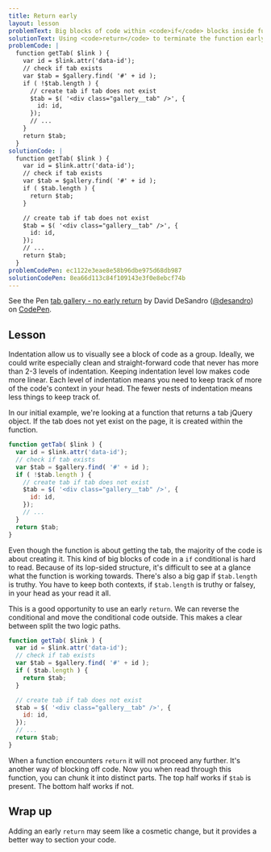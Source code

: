 ```yaml
---
title: Return early
layout: lesson
problemText: Big blocks of code within <code>if</code> blocks inside functions.
solutionText: Using <code>return</code> to terminate the function early and moving the code out of the conditional to save indentation.
problemCode: |
  function getTab( $link ) {
    var id = $link.attr('data-id');
    // check if tab exists
    var $tab = $gallery.find( '#' + id );
    if ( !$tab.length ) {
      // create tab if tab does not exist
      $tab = $( '<div class="gallery__tab" />', {
        id: id,
      });
      // ...
    }
    return $tab;
  }
solutionCode: |
  function getTab( $link ) {
    var id = $link.attr('data-id');
    // check if tab exists
    var $tab = $gallery.find( '#' + id );
    if ( $tab.length ) {
      return $tab;
    }

    // create tab if tab does not exist
    $tab = $( '<div class="gallery__tab" />', {
      id: id,
    });
    // ...
    return $tab;
  }
problemCodePen: ec1122e3eae8e58b96dbe975d68db987
solutionCodePen: 8ea66d113c84f109143e3f0e8ebcf74b
---
```


<p data-height="500" data-theme-id="dark" data-slug-hash="8ea66d113c84f109143e3f0e8ebcf74b" data-default-tab="result" data-user="desandro" data-embed-version="2" data-pen-title="tab gallery - no early return" class="codepen">See the Pen <a href="https://codepen.io/desandro/pen/8ea66d113c84f109143e3f0e8ebcf74b/">tab gallery - no early return</a> by David DeSandro (<a href="https://codepen.io/desandro">@desandro</a>) on <a href="https://codepen.io">CodePen</a>.</p>
<script async src="https://production-assets.codepen.io/assets/embed/ei.js"></script>

<!-- html-in-md <div class="skinny-column"> -->

## Lesson

Indentation allow us to visually see a block of code as a group. Ideally, we could write especially clean and straight-forward code that never has more than 2-3 levels of indentation. Keeping indentation level low makes code more linear. Each level of indentation means you need to keep track of more of the code's context in your head. The fewer nests of indentation means less things to keep track of.

In our initial example, we're looking at a function that returns a tab jQuery object. If the tab does not yet exist on the page, it is created within the function.


``` js
function getTab( $link ) {
  var id = $link.attr('data-id');
  // check if tab exists
  var $tab = $gallery.find( '#' + id );
  if ( !$tab.length ) {
    // create tab if tab does not exist
    $tab = $( '<div class="gallery__tab" />', {
      id: id,
    });
    // ...
  }
  return $tab;
}
```

Even though the function is about getting the tab, the majority of the code is about creating it. This kind of big blocks of code in a `if` conditional is hard to read. Because of its lop-sided structure, it's difficult to see at a glance what the function is working towards. There's also a big gap if `$tab.length` is truthy. You have to keep both contexts, if `$tab.length` is truthy or falsey, in your head as your read it all.

This is a good opportunity to use an early `return`. We can reverse the conditional and move the conditional code outside. This makes a clear between split the two logic paths.

``` js
function getTab( $link ) {
  var id = $link.attr('data-id');
  // check if tab exists
  var $tab = $gallery.find( '#' + id );
  if ( $tab.length ) {
    return $tab;
  }

  // create tab if tab does not exist
  $tab = $( '<div class="gallery__tab" />', {
    id: id,
  });
  // ...
  return $tab;
}
```

When a function encounters `return` it will not proceed any further. It's another way of blocking off code. Now you when read through this function, you can chunk it into distinct parts. The top half works if `$tab` is present. The bottom half works if not.

## Wrap up

Adding an early `return` may seem like a cosmetic change, but it provides a better way to section your code.

<!-- html-in-md </div> -->
